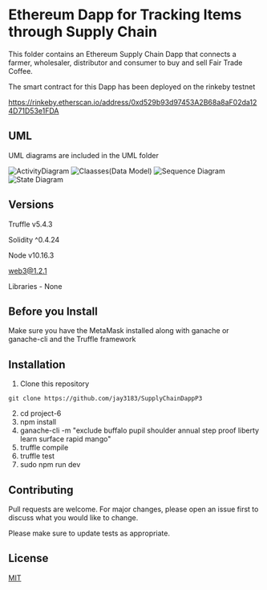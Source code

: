 # Ethereum Dapp for Tracking Items through Supply Chain

This folder contains an Ethereum Supply Chain Dapp that connects a  
 farmer, wholesaler, distributor and consumer to buy and sell Fair Trade Coffee.

The smart contract for this Dapp has been deployed on the rinkeby testnet

https://rinkeby.etherscan.io/address/0xd529b93d97453A2B68a8aF02da124D71D53e1FDA

 
## UML 

UML diagrams are included in the UML folder

![ActivityDiagram](https://user-images.githubusercontent.com/3228079/128133953-e4b54fc6-84a9-476f-ad05-9fd0b41bf83a.png)
![Claasses(Data Model)](https://user-images.githubusercontent.com/3228079/128133985-bd290066-71ec-489f-b2f7-c4107ee85cad.png)
![Sequence Diagram](https://user-images.githubusercontent.com/3228079/128133999-5d40b544-3381-44a9-9261-189100842868.png)
![State Diagram](https://user-images.githubusercontent.com/3228079/128134008-b2c60951-f0d2-430c-b50b-332205dfd191.png)


## Versions

Truffle v5.4.3 

Solidity ^0.4.24

Node v10.16.3

web3@1.2.1

Libraries - None

## Before you Install

Make sure you have the MetaMask installed along with ganache or ganache-cli and the Truffle framework

## Installation
1) Clone this repository
```
git clone https://github.com/jay3183/SupplyChainDappP3
```
2) cd project-6
3) npm install
4) ganache-cli -m "exclude buffalo pupil shoulder annual step proof liberty learn surface rapid mango"
5) truffle compile
6) truffle test
7) sudo npm run dev

## Contributing
Pull requests are welcome. For major changes, please open an issue first to discuss what you would like to change.

Please make sure to update tests as appropriate.

## License
[MIT](https://choosealicense.com/licenses/mit/)
